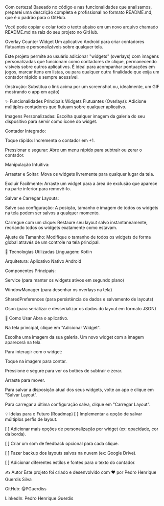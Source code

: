 Com certeza! Baseado no código e nas funcionalidades que analisamos, preparei uma descrição completa e profissional no formato README.md, que é o padrão para o GitHub.

Você pode copiar e colar todo o texto abaixo em um novo arquivo chamado README.md na raiz do seu projeto no GitHub.

Overlay Counter Widget
Um aplicativo Android para criar contadores flutuantes e personalizáveis sobre qualquer tela.

Este projeto permite ao usuário adicionar "widgets" (overlays) com imagens personalizadas que funcionam como contadores de clique, permanecendo visíveis sobre outros aplicativos. É ideal para acompanhar pontuações em jogos, marcar itens em listas, ou para qualquer outra finalidade que exija um contador rápido e sempre acessível.

(Instrução: Substitua o link acima por um screenshot ou, idealmente, um GIF mostrando o app em ação)

✨ Funcionalidades Principais
Widgets Flutuantes (Overlays): Adicione múltiplos contadores que flutuam sobre qualquer aplicativo.

Imagens Personalizadas: Escolha qualquer imagem da galeria do seu dispositivo para servir como ícone do widget.

Contador Integrado:

Toque rápido: Incrementa o contador em +1.

Pressionar e segurar: Abre um menu rápido para subtrair ou zerar o contador.

Manipulação Intuitiva:

Arrastar e Soltar: Mova os widgets livremente para qualquer lugar da tela.

Excluir Facilmente: Arraste um widget para a área de exclusão que aparece na parte inferior para removê-lo.

Salvar e Carregar Layouts:

Salve sua configuração: A posição, tamanho e imagem de todos os widgets na tela podem ser salvos a qualquer momento.

Carregue com um clique: Restaure seu layout salvo instantaneamente, recriando todos os widgets exatamente como estavam.

Ajuste de Tamanho: Modifique o tamanho de todos os widgets de forma global através de um controle na tela principal.

🚀 Tecnologias Utilizadas
Linguagem: Kotlin

Arquitetura: Aplicativo Nativo Android

Componentes Principais:

Service (para manter os widgets ativos em segundo plano)

WindowManager (para desenhar os overlays na tela)

SharedPreferences (para persistência de dados e salvamento de layouts)

Gson (para serializar e desserializar os dados do layout em formato JSON)

🔧 Como Usar
Abra o aplicativo.

Na tela principal, clique em "Adicionar Widget".

Escolha uma imagem da sua galeria. Um novo widget com a imagem aparecerá na tela.

Para interagir com o widget:

Toque na imagem para contar.

Pressione e segure para ver os botões de subtrair e zerar.

Arraste para mover.

Para salvar a disposição atual dos seus widgets, volte ao app e clique em "Salvar Layout".

Para carregar a última configuração salva, clique em "Carregar Layout".

💡 Ideias para o Futuro (Roadmap)
[ ] Implementar a opção de salvar múltiplos perfis de layout.

[ ] Adicionar mais opções de personalização por widget (ex: opacidade, cor da borda).

[ ] Criar um som de feedback opcional para cada clique.

[ ] Fazer backup dos layouts salvos na nuvem (ex: Google Drive).

[ ] Adicionar diferentes estilos e fontes para o texto do contador.

✍️ Autor
Este projeto foi criado e desenvolvido com ❤️ por Pedro Henrique Guerdis Silva

GitHub: @PGuerdiss

LinkedIn: Pedro Henrique Guerdis
